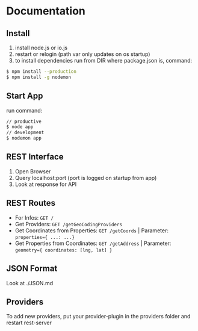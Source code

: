 # Documentation

## Install

1. install node.js or io.js
2. restart or relogin (path var only updates on os startup)
2. to install dependencies run from DIR where package.json is, command:
```bash
$ npm install --production
$ npm install -g nodemon
```


## Start App

run command:
```bash
// productive
$ node app
// development
$ nodemon app
```


## REST Interface

1. Open Browser
2. Query localhost:port (port is logged on startup from app)
3. Look at response for API


## REST Routes
- For Infos: `GET /`
- Get Providers: `GET /getGeoCodingProviders`
- Get Coordinates from Properties: `GET /getCoords` | Parameter: `properties={ ...: ...}`
- Get Properties from Coordinates: `GET /getAddress` | Parameter: `geometry={ coordinates: [lng, lat] }`


## JSON Format
Look at ./JSON.md


## Providers
To add new providers, put your provider-plugin in the providers folder and restart rest-server